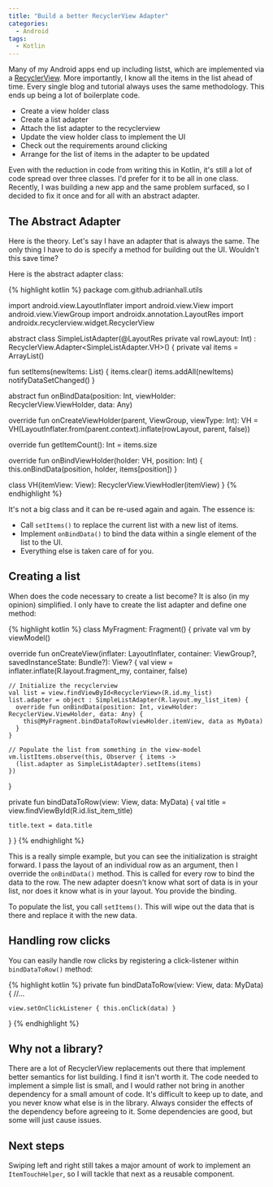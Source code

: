 ```yaml
---
title: "Build a better RecyclerView Adapter"
categories:
  - Android
tags:
  - Kotlin
---
```


Many of my Android apps end up including listst, which are implemented via a [RecyclerView](https://developer.android.com/guide/topics/ui/layout/recyclerview).  More importantly, I know all the items in the list ahead of time.  Every single blog and tutorial always uses the same methodology. This ends up being a lot of boilerplate code.

* Create a view holder class
* Create a list adapter
* Attach the list adapter to the recyclerview
* Update the view holder class to implement the UI
* Check out the requirements around clicking
* Arrange for the list of items in the adapter to be updated

Even with the reduction in code from writing this in Kotlin, it's still a lot of code spread over three classes.  I'd prefer for it to be all in one class.  Recently, I was building a new app and the same problem surfaced, so I decided to fix it once and for all with an abstract adapter.

## The Abstract Adapter

Here is the theory.  Let's say I have an adapter that is always the same.  The only thing I have to do is specify a method for building out the UI.  Wouldn't this save time?

Here is the abstract adapter class:

{% highlight kotlin %}
package com.github.adrianhall.utils

import android.view.LayoutInflater
import android.view.View
import android.view.ViewGroup
import androidx.annotation.LayoutRes
import androidx.recyclerview.widget.RecyclerView

abstract class SimpleListAdapter(@LayoutRes private val rowLayout: Int)
  : RecyclerView.Adapter<SimpleListAdapter.VH>()
{
  private val items = ArrayList<Any>()

  fun setItems(newItems: List<Any>) {
    items.clear()
    items.addAll(newItems)
    notifyDataSetChanged()
  }

  abstract fun onBindData(position: Int, viewHolder: RecyclerView.ViewHolder, data: Any)

  override fun onCreateViewHolder(parent, ViewGroup, viewType: Int): VH 
    = VH(LayoutInflater.from(parent.context).inflate(rowLayout, parent, false))

  override fun getItemCount(): Int
    = items.size

  override fun onBindViewHolder(holder: VH, position: Int) {
    this.onBindData(position, holder, items[position])
  }  

  class VH(itemView: View): RecyclerView.ViewHodler(itemView)
}
{% endhighlight %}

It's not a big class and it can be re-used again and again.  The essence is:

* Call `setItems()` to replace the current list with a new list of items.
* Implement `onBindData()` to bind the data within a single element of the list to the UI.
* Everything else is taken care of for you.

## Creating a list

When does the code necessary to create a list become?  It is also (in my opinion) simplified.  I only have to create the list adapter and define one method:

{% highlight kotlin %}
class MyFragment: Fragment() {
  private val vm by viewModel<MyViewModel>()

  override fun onCreateView(inflater: LayoutInflater, container: ViewGroup?, savedInstanceState: Bundle?): View? {
    val view = inflater.inflate(R.layout.fragment_my, container, false)

    // Initialize the recyclerview
    val list = view.findViewById<RecyclerView>(R.id.my_list)
    list.adapter = object : SimpleListAdapter(R.layout.my_list_item) {
      override fun onBindData(position: Int, viewHolder: RecyclerView.ViewHolder, data: Any) {
        this@MyFragment.bindDataToRow(viewHolder.itemView, data as MyData)
      }
    }

    // Populate the list from something in the view-model
    vm.listItems.observe(this, Observer { items -> 
      (list.adapter as SimpleListAdapter).setItems(items)
    }) 
  }

  private fun bindDataToRow(view: View, data: MyData) {
    val title = view.findViewById<TextView>(R.id.list_item_title)
    
    title.text = data.title
  }
}
{% endhighlight %}

This is a really simple example, but you can see the initialization is straight forward.  I pass the layout of an individual row as an argument, then I override the `onBindData()` method.  This is called for every row to bind the data to the row.  The new adapter doesn't know what sort of data is in your list, nor does it know what is in your layout.  You provide the binding.

To populate the list, you call `setItems()`.  This will wipe out the data that is there and replace it with the new data.

## Handling row clicks

You can easily handle row clicks by registering a click-listener within `bindDataToRow()` method:

{% highlight kotlin %}
  private fun bindDataToRow(view: View, data: MyData) {
    //...

    view.setOnClickListener { this.onClick(data) }
  }
{% endhighlight %}

## Why not a library?

There are a lot of RecyclerView replacements out there that implement better semantics for list building.  I find it isn't worth it.  The code needed to implement a simple list is small, and I would rather not bring in another dependency for a small amount of code.  It's difficult to keep up to date, and you never know what else is in the library.  Always consider the effects of the dependency before agreeing to it.  Some dependencies are good, but some will just cause issues.

## Next steps

Swiping left and right still takes a major amount of work to implement an `ItemTouchHelper`, so I will tackle that next as a reusable component.
